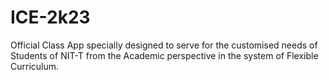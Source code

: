 # ICE-2k23
Official Class App specially designed to serve for the customised needs of Students of NIT-T from the Academic perspective in the system of Flexible Curriculum.
